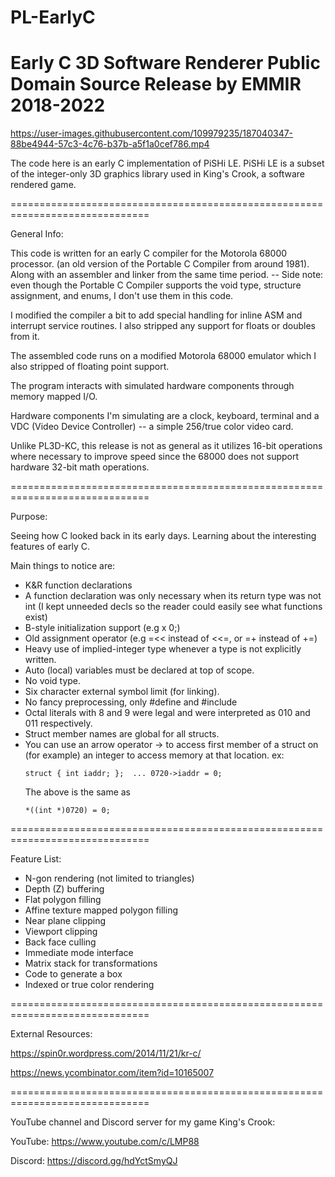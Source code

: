 # PL-EarlyC
Early C 3D Software Renderer Public Domain Source Release by EMMIR 2018-2022
==============================================================================



https://user-images.githubusercontent.com/109979235/187040347-88be4944-57c3-4c76-b37b-a5f1a0cef786.mp4



The code here is an early C implementation of PiSHi LE.
PiSHi LE is a subset of the integer-only 3D graphics library used
in King's Crook, a software rendered game.

==============================================================================

General Info:

This code is written for an early C compiler for the Motorola 68000 processor.
(an old version of the Portable C Compiler from around 1981).
Along with an assembler and linker from the same time period.
-- Side note: even though the Portable C Compiler supports the void type,
structure assignment, and enums, I don't use them in this code.

I modified the compiler a bit to add special handling for inline ASM and
interrupt service routines.
I also stripped any support for floats or doubles from it.

The assembled code runs on a modified Motorola 68000 emulator which I
also stripped of floating point support.

The program interacts with simulated hardware components through
memory mapped I/O.

Hardware components I'm simulating are a clock, keyboard, terminal
and a VDC (Video Device Controller) -- a simple 256/true color video card.

Unlike PL3D-KC, this release is not as general as it utilizes 16-bit
operations where necessary to improve speed since the 68000 does not support
hardware 32-bit math operations.

==============================================================================

Purpose:

Seeing how C looked back in its early days.
Learning about the interesting features of early C.

Main things to notice are:
- K&R function declarations
- A function declaration was only necessary when its return type was not int
  (I kept unneeded decls so the reader could easily see what functions exist)
- B-style initialization support (e.g  x 0;)
- Old assignment operator (e.g  =<< instead of <<=, or =+ instead of +=)
- Heavy use of implied-integer type whenever a type is not explicitly written.
- Auto (local) variables must be declared at top of scope.
- No void type.
- Six character external symbol limit (for linking).
- No fancy preprocessing, only #define and #include
- Octal literals with 8 and 9 were legal and were interpreted as 010 and 011 respectively.
- Struct member names are global for all structs.
- You can use an arrow operator -> to access first member of a struct
  on (for example) an integer to access memory at that location.
   ex:
   ```
   struct { int iaddr; };  ... 0720->iaddr = 0;
   ```
   The above is the same as
   ```
   *((int *)0720) = 0;
   ```

==============================================================================

Feature List:

- N-gon rendering (not limited to triangles)
- Depth (Z) buffering
- Flat polygon filling
- Affine texture mapped polygon filling
- Near plane clipping
- Viewport clipping
- Back face culling
- Immediate mode interface
- Matrix stack for transformations
- Code to generate a box
- Indexed or true color rendering

==============================================================================

External Resources:

https://spin0r.wordpress.com/2014/11/21/kr-c/

https://news.ycombinator.com/item?id=10165007


==============================================================================

YouTube channel and Discord server for my game King's Crook:

YouTube: https://www.youtube.com/c/LMP88

Discord: https://discord.gg/hdYctSmyQJ
